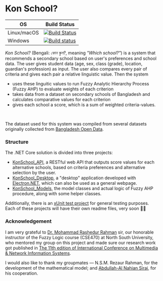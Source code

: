 # Kon School?

| OS | Build Status |
| -- | ------------ |
| Linux/macOS | [![Build Status](https://travis-ci.org/maacpiash/KonSchool.svg?branch=master)](https://travis-ci.org/maacpiash/KonSchool) |
| Windows | [![Build status](https://ci.appveyor.com/api/projects/status/bsmib72le6n8pc1u?svg=true)](https://ci.appveyor.com/project/maacpiash/konschool) |


*Kon School?* (Bengali: *কোন স্কুল?*, meaning *"Which school?"*) is a system that recommends a secondary school based on user's preferences and school data. The user gives student data (age, sex, class (grade), location, guardian's profession) as input. The user also compares every pair of criteria and gives each pair a relative linguistic value. Then the system
- uses these linguitic values to run Fuzzy Analytic Hierarchy Process (Fuzzy AHP) to evaluate weights of each criterion
- takes data from a dataset on secondary schools of Bangladesh and calculates comparative values for each criterion
- gives each school a score, which is a sum of weighted criteria-values.
<br/>


The dataset used for this system was compiled from several datasets originally collected from [Bangladesh Open Data](http://data.gov.bd/dataset).

### Structure

The .NET Core solution is divided into three projects:
- [KonSchool_API](https://github.com/maacpiash/KonSchool/tree/master/KonSchool_API), a RESTful web API that outputs score values for each alternative schools, based on criteria preferences and alternative selection by the user.
- [KonSchool_Desktop](https://github.com/maacpiash/KonSchool/tree/master/KonSchool_Desktop), a "desktop" application developed with [Electron.NET](https://github.com/ElectronNET/Electron.NET), which can also be used as a general webpage.
- [KonSchool_Models](https://github.com/maacpiash/KonSchool/tree/master/KonSchool_Models), the model classes and actual logic of Fuzzy AHP procedure, along with some helper classes.

Additionally, there is an [xUnit test project](https://github.com/maacpiash/KonSchool/tree/master/KonSchool_Test) for general testing purposes.<br/>
Each of these projects will have their own readme files, very soon 🤞🏽

### Acknowledgement
I am very grateful to [Dr. Mohammad Rashedur Rahman](http://ece.northsouth.edu/people/rashedur-rahman/) sir, our honorable instructor of the Fuzzy Logic course (CSE470) at North South University, who mentored my group on this project and made sure our research work got published in [The 11th edition of International Conference 
on Multimedia & Network Information Systems](https://missi.pwr.edu.pl/2018/).<p>I would also like to thank my groupmates — N.S.M. Rezaur Rahman, for the development of the mathematical model; and [Abdullah-Al Nahian Siraj](https://github.com/Nahian-Siraj), for his cooperation.</p>
